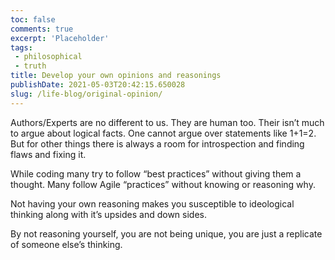 ```yaml
---
toc: false
comments: true
excerpt: 'Placeholder' 
tags:
 - philosophical
 - truth
title: Develop your own opinions and reasonings
publishDate: 2021-05-03T20:42:15.650028
slug: /life-blog/original-opinion/
---
```


Authors/Experts are no different to us. They are human too. Their isn’t much to argue about logical facts. One cannot argue over statements like 1+1=2. But for other things there is always a room for introspection and finding flaws and fixing it.

While coding many try to follow “best practices” without giving them a thought. Many follow Agile “practices” without knowing or reasoning why.

Not having your own reasoning makes you susceptible to ideological thinking along with it’s upsides and down sides.

By not reasoning yourself, you are not being unique, you are just a replicate of someone else’s thinking.